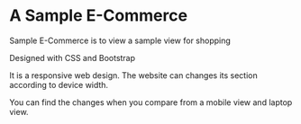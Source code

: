 # A Sample E-Commerce

Sample E-Commerce is to view a sample view for shopping

Designed with CSS and Bootstrap 

It is a responsive web design. The website can changes its section according to device width.

You can find the changes when you compare from a mobile view and laptop view.
